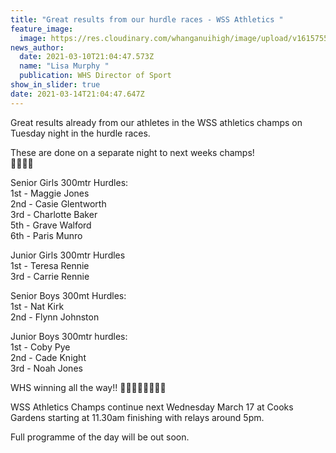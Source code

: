 ```yaml
---
title: "Great results from our hurdle races - WSS Athletics "
feature_image:
  image: https://res.cloudinary.com/whanganuihigh/image/upload/v1615755903/News/both-boys-and-girls.jpg
news_author:
  date: 2021-03-10T21:04:47.573Z
  name: "Lisa Murphy "
  publication: WHS Director of Sport
show_in_slider: true
date: 2021-03-14T21:04:47.647Z
---
```

Great results already from our athletes in the WSS athletics champs on Tuesday night in the hurdle races.  

These are done on a separate night to next weeks champs!  
💚💛💚💛  

Senior Girls 300mtr Hurdles:  
1st - Maggie Jones  
2nd - Casie Glentworth  
3rd - Charlotte Baker  
5th - Grave Walford  
6th - Paris Munro  

Junior Girls 300mtr Hurdles  
1st - Teresa Rennie  
3rd - Carrie Rennie  

Senior Boys 300mt Hurdles:  
1st - Nat Kirk  
2nd - Flynn Johnston  

Junior Boys 300mtr hurdles:  
1st - Coby Pye  
2nd - Cade Knight  
3rd - Noah Jones  

WHS winning all the way!! 💚💛💪🏻💪🏻💛💚  

WSS Athletics Champs continue next Wednesday March 17 at Cooks Gardens starting at 11.30am finishing with relays around 5pm.  

Full programme of the day will be out soon.